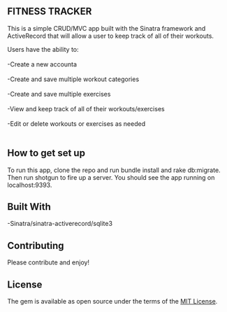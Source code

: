 ## FITNESS TRACKER

This is a simple CRUD/MVC app built with the Sinatra framework and ActiveRecord that will allow a user to keep track of all of their workouts.

Users have the ability to:
<br><br>
  -Create a new accounta<br><br>
  -Create and save multiple workout categories<br><br>
  -Create and save multiple exercises<br><br>
  -View and keep track of all of their workouts/exercises<br><br>
  -Edit or delete workouts or exercises as needed<br><br>

## How to get set up

To run this app, clone the repo and run bundle install and rake db:migrate. Then run shotgun to fire up a server. You should see the app running on localhost:9393.


## Built With

  -Sinatra/sinatra-activerecord/sqlite3

## Contributing

Please contribute and enjoy!

## License

The gem is available as open source under the terms of the [MIT License](https://opensource.org/licenses/MIT).
